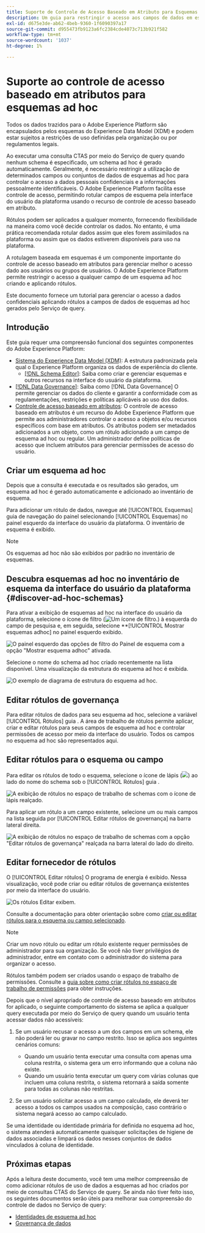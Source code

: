 ```yaml
---
title: Suporte de Controle de Acesso Baseado em Atributo para Esquemas Ad Hoc
description: Um guia para restringir o acesso aos campos de dados em esquemas ad hoc gerados pelo Serviço de query do Adobe Experience Platform.
exl-id: d675e3de-ab62-4beb-9360-1f6090397a17
source-git-commit: d955473fb9123a6fc2384cde4073c713b921f582
workflow-type: tm+mt
source-wordcount: '1037'
ht-degree: 1%

---
```


# Suporte ao controle de acesso baseado em atributos para esquemas ad hoc

Todos os dados trazidos para o Adobe Experience Platform são encapsulados pelos esquemas do Experience Data Model (XDM) e podem estar sujeitos a restrições de uso definidas pela organização ou por regulamentos legais.

Ao executar uma consulta CTAS por meio do Serviço de query quando nenhum schema é especificado, um schema ad hoc é gerado automaticamente. Geralmente, é necessário restringir a utilização de determinados campos ou conjuntos de dados de esquemas ad hoc para controlar o acesso a dados pessoais confidenciais e a informações pessoalmente identificáveis. O Adobe Experience Platform facilita esse controle de acesso, permitindo rotular campos de esquema pela interface do usuário da plataforma usando o recurso de controle de acesso baseado em atributo.

Rótulos podem ser aplicados a qualquer momento, fornecendo flexibilidade na maneira como você decide controlar os dados. No entanto, é uma prática recomendada rotular dados assim que eles forem assimilados na plataforma ou assim que os dados estiverem disponíveis para uso na plataforma.

A rotulagem baseada em esquemas é um componente importante do controle de acesso baseado em atributos para gerenciar melhor o acesso dado aos usuários ou grupos de usuários. O Adobe Experience Platform permite restringir o acesso a qualquer campo de um esquema ad hoc criando e aplicando rótulos.

Este documento fornece um tutorial para gerenciar o acesso a dados confidenciais aplicando rótulos a campos de dados de esquemas ad hoc gerados pelo Serviço de query.

## Introdução

Este guia requer uma compreensão funcional dos seguintes componentes do Adobe Experience Platform:

* [Sistema do Experience Data Model (XDM)](https://experienceleague.adobe.com/docs/experience-platform/xdm/home.html?lang=pt-BR): A estrutura padronizada pela qual o Experience Platform organiza os dados de experiência do cliente.
   * [[!DNL Schema Editor]](https://experienceleague.adobe.com/docs/experience-platform/xdm/ui/overview.html): Saiba como criar e gerenciar esquemas e outros recursos na interface do usuário da plataforma.
* [[!DNL Data Governance]](../../data-governance/home.md): Saiba como [!DNL Data Governance] O permite gerenciar os dados do cliente e garantir a conformidade com as regulamentações, restrições e políticas aplicáveis ao uso dos dados.
* [Controle de acesso baseado em atributos](../../access-control/abac/overview.md): O controle de acesso baseado em atributos é um recurso do Adobe Experience Platform que permite aos administradores controlar o acesso a objetos e/ou recursos específicos com base em atributos. Os atributos podem ser metadados adicionados a um objeto, como um rótulo adicionado a um campo de esquema ad hoc ou regular. Um administrador define políticas de acesso que incluem atributos para gerenciar permissões de acesso do usuário.

## Criar um esquema ad hoc

Depois que a consulta é executada e os resultados são gerados, um esquema ad hoc é gerado automaticamente e adicionado ao inventário de esquema.

Para adicionar um rótulo de dados, navegue até [!UICONTROL Esquemas] guia de navegação do painel selecionando [!UICONTROL Esquemas] no painel esquerdo da interface do usuário da plataforma. O inventário de esquema é exibido.

>[!NOTE]
>
>Os esquemas ad hoc não são exibidos por padrão no inventário de esquemas.

## Descubra esquemas ad hoc no inventário de esquema da interface do usuário da plataforma {#discover-ad-hoc-schemas}

Para ativar a exibição de esquemas ad hoc na interface do usuário da plataforma, selecione o ícone de filtro (![Um ícone de filtro.](../images/data-governance/filter.png)) à esquerda do campo de pesquisa e, em seguida, selecione **[!UICONTROL Mostrar esquemas adhoc] no painel esquerdo exibido.

![O painel esquerdo das opções de filtro do Painel de esquema com a opção &quot;Mostrar esquema adhoc&quot; ativada.](../images/data-governance/adhoc-schema-toggle.png)

Selecione o nome do schema ad hoc criado recentemente na lista disponível. Uma visualização da estrutura do esquema ad hoc é exibida.

![O exemplo de diagrama de estrutura do esquema ad hoc.](../images/data-governance/adhoc-schema-structure-diagram.png)

## Editar rótulos de governança

Para editar rótulos de dados para seu esquema ad hoc, selecione a variável [!UICONTROL Rótulos] guia . A área de trabalho de rótulos permite aplicar, criar e editar rótulos para seus campos de esquema ad hoc e controlar permissões de acesso por meio da interface do usuário. Todos os campos no esquema ad hoc são representados aqui.

## Editar rótulos para o esquema ou campo

Para editar os rótulos de todo o esquema, selecione o ícone de lápis (![](../images/data-governance/edit-icon.png)) ao lado do nome do schema sob o [!UICONTROL Rótulos] guia .

![A exibição de rótulos no espaço de trabalho de schemas com o ícone de lápis realçado.](../images/data-governance/edit-entire-schema-labels.png)

Para aplicar um rótulo a um campo existente, selecione um ou mais campos na lista seguida por [!UICONTROL Editar rótulos de governança] na barra lateral direita.

![A exibição de rótulos no espaço de trabalho de schemas com a opção &quot;Editar rótulos de governança&quot; realçada na barra lateral do lado do direito.](../images/data-governance/edit-governance-labels.png)

## Editar fornecedor de rótulos

O [!UICONTROL Editar rótulos] O programa de energia é exibido. Nessa visualização, você pode criar ou editar rótulos de governança existentes por meio da interface do usuário.

![Os rótulos Editar exibem.](../images/data-governance/edit-labels-popover.png)

Consulte a documentação para obter orientação sobre como [criar ou editar rótulos para o esquema ou campo selecionado](https://experienceleague.adobe.com/docs/experience-platform/xdm/tutorials/labels.html#edit-the-labels-for-the-schema-or-field).

>[!NOTE]
>
>Criar um novo rótulo ou editar um rótulo existente requer permissões de administrador para sua organização. Se você não tiver privilégios de administrador, entre em contato com o administrador do sistema para organizar o acesso.

Rótulos também podem ser criados usando o espaço de trabalho de permissões. Consulte a [guia sobre como criar rótulos no espaço de trabalho de permissões](../../access-control/abac/ui/labels.md) para obter instruções.

Depois que o nível apropriado de controle de acesso baseado em atributos for aplicado, o seguinte comportamento do sistema se aplica a qualquer query executada por meio do Serviço de query quando um usuário tenta acessar dados não acessíveis:

1. Se um usuário recusar o acesso a um dos campos em um schema, ele não poderá ler ou gravar no campo restrito. Isso se aplica aos seguintes cenários comuns:

   * Quando um usuário tenta executar uma consulta com apenas uma coluna restrita, o sistema gera um erro informando que a coluna não existe.
   * Quando um usuário tenta executar um query com várias colunas que incluem uma coluna restrita, o sistema retornará a saída somente para todas as colunas não restritas.

1. Se um usuário solicitar acesso a um campo calculado, ele deverá ter acesso a todos os campos usados na composição, caso contrário o sistema negará acesso ao campo calculado.

Se uma identidade ou identidade primária for definida no esquema ad hoc, o sistema atenderá automaticamente quaisquer solicitações de higiene de dados associadas e limpará os dados nesses conjuntos de dados vinculados à coluna de identidade.

## Próximas etapas

Após a leitura deste documento, você tem uma melhor compreensão de como adicionar rótulos de uso de dados a esquemas ad hoc criados por meio de consultas CTAS do Serviço de query. Se ainda não tiver feito isso, os seguintes documentos serão úteis para melhorar sua compreensão do controle de dados no Serviço de query:

* [Identidades de esquema ad hoc](./ad-hoc-schema-identities.md)
* [Governança de dados](https://experienceleague.adobe.com/docs/experience-platform/data-governance/home.html?lang=pt-BR)
